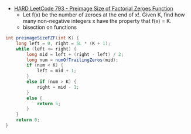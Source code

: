 - [HARD LeetCode 793 - Preimage Size of Factorial Zeroes Function](https://leetcode.com/problems/preimage-size-of-factorial-zeroes-function/discuss/117821/Four-binary-search-solutions-based-on-different-ideas)
  - Let f(x) be the number of zeroes at the end of x!. Given K, find how many non-negative integers x have the property that f(x) = K.
  - bisection on functions
```java
int preimageSizeFZF(int K) {
    long left = 0, right = 5L * (K + 1);
    while (left <= right) {
        long mid = left + (right - left) / 2;
        long num = numOfTrailingZeros(mid);
        if (num < K) {
            left = mid + 1;
        } 
        else if (num > K) {
            right = mid - 1;
        } 
        else {
            return 5;
        }
    }
    return 0;
}
```




